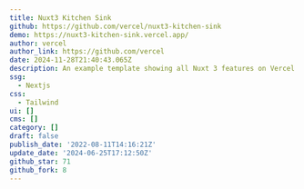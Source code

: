 ```yaml
---
title: Nuxt3 Kitchen Sink
github: https://github.com/vercel/nuxt3-kitchen-sink
demo: https://nuxt3-kitchen-sink.vercel.app/
author: vercel
author_link: https://github.com/vercel
date: 2024-11-28T21:40:43.065Z
description: An example template showing all Nuxt 3 features on Vercel.
ssg:
  - Nextjs
css:
  - Tailwind
ui: []
cms: []
category: []
draft: false
publish_date: '2022-08-11T14:16:21Z'
update_date: '2024-06-25T17:12:50Z'
github_star: 71
github_fork: 8
---
```

